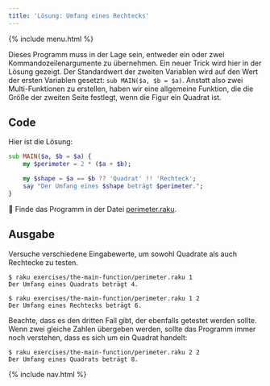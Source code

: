 ```yaml
---
title: 'Lösung: Umfang eines Rechtecks'
---
```


{% include menu.html %}

Dieses Programm muss in der Lage sein, entweder ein oder zwei Kommandozeilenargumente zu übernehmen. Ein neuer Trick wird hier in der Lösung gezeigt. Der Standardwert der zweiten Variablen wird auf den Wert der ersten Variablen gesetzt: `sub MAIN($a, $b = $a)`. Anstatt also zwei Multi-Funktionen zu erstellen, haben wir eine allgemeine Funktion, die die Größe der zweiten Seite festlegt, wenn die Figur ein Quadrat ist.

## Code

Hier ist die Lösung:

```raku
sub MAIN($a, $b = $a) {
    my $perimeter = 2 * ($a + $b);

    my $shape = $a == $b ?? 'Quadrat' !! 'Rechteck';
    say "Der Umfang eines $shape beträgt $perimeter.";
}
```

🦋 Finde das Programm in der Datei [perimeter.raku](https://github.com/ash/raku-course/blob/master/exercises/the-main-function/perimeter.raku).

## Ausgabe

Versuche verschiedene Eingabewerte, um sowohl Quadrate als auch Rechtecke zu testen.

```console
$ raku exercises/the-main-function/perimeter.raku 1    
Der Umfang eines Quadrats beträgt 4.

$ raku exercises/the-main-function/perimeter.raku 1 2
Der Umfang eines Rechtecks beträgt 6.
```

Beachte, dass es den dritten Fall gibt, der ebenfalls getestet werden sollte. Wenn zwei gleiche Zahlen übergeben werden, sollte das Programm immer noch verstehen, dass es sich um ein Quadrat handelt:

```console
$ raku exercises/the-main-function/perimeter.raku 2 2
Der Umfang eines Quadrats beträgt 8.
```

{% include nav.html %}
